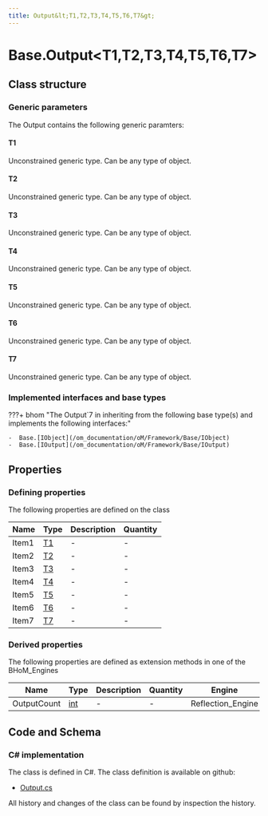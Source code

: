 ```yaml
---
title: Output&lt;T1,T2,T3,T4,T5,T6,T7&gt;
---
```


# Base.Output&lt;T1,T2,T3,T4,T5,T6,T7&gt;



## Class structure

### Generic parameters

The Output contains the following generic paramters:

#### T1

Unconstrained generic type. Can be any type of object.

#### T2

Unconstrained generic type. Can be any type of object.

#### T3

Unconstrained generic type. Can be any type of object.

#### T4

Unconstrained generic type. Can be any type of object.

#### T5

Unconstrained generic type. Can be any type of object.

#### T6

Unconstrained generic type. Can be any type of object.

#### T7

Unconstrained generic type. Can be any type of object.

### Implemented interfaces and base types

???+ bhom "The Output`7 in inheriting from the following base type(s) and implements the following interfaces:"

    -  Base.[IObject](/om_documentation/oM/Framework/Base/IObject)
    -  Base.[IOutput](/om_documentation/oM/Framework/Base/IOutput)


## Properties



### Defining properties

The following properties are defined on the class

| Name             | Type             | Description      | Quantity         |
|------------------|------------------|------------------|------------------|
| Item1 | [T1](#t1) | - | - |
| Item2 | [T2](#t2) | - | - |
| Item3 | [T3](#t3) | - | - |
| Item4 | [T4](#t4) | - | - |
| Item5 | [T5](#t5) | - | - |
| Item6 | [T6](#t6) | - | - |
| Item7 | [T7](#t7) | - | - |


### Derived properties

The following properties are defined as extension methods in one of the BHoM_Engines

| Name             | Type             | Description      | Quantity         | Engine           |
|------------------|------------------|------------------|------------------|------------------|
| OutputCount | [int](https://learn.microsoft.com/en-us/dotnet/api/System.Int32?view=netstandard-2.0) | - | - | Reflection_Engine |


## Code and Schema

### C# implementation

The class is defined in C#. The class definition is available on github:

- [Output.cs](https://github.com/BHoM/BHoM/blob/develop/BHoM/Output.cs)

All history and changes of the class can be found by inspection the history.
